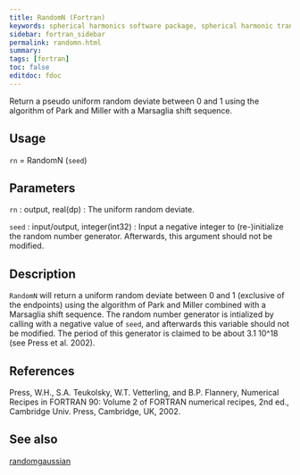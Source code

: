 ```yaml
---
title: RandomN (Fortran)
keywords: spherical harmonics software package, spherical harmonic transform, legendre functions, multitaper spectral analysis, fortran, Python, gravity, magnetic field
sidebar: fortran_sidebar
permalink: randomn.html
summary:
tags: [fortran]
toc: false
editdoc: fdoc
---
```


Return a pseudo uniform random deviate between 0 and 1 using the algorithm of Park and Miller with a Marsaglia shift sequence.

## Usage

`rn` = RandomN (`seed`)

## Parameters

`rn` : output, real(dp)
:   The uniform random deviate.

`seed` : input/output, integer(int32)
:   Input a negative integer to (re-)initialize the random number generator. Afterwards, this argument should not be modified.

## Description

`RandomN` will return a uniform random deviate between 0 and 1 (exclusive of the endpoints) using the algorithm of Park and Miller combined with a Marsaglia shift sequence. The random number generator is intialized by calling with a negative value of `seed`, and afterwards this variable should not be modified. The period of this generator is claimed to be about 3.1 10^18 (see Press et al. 2002).

## References

Press, W.H., S.A. Teukolsky, W.T. Vetterling, and B.P. Flannery, Numerical Recipes in FORTRAN 90: Volume 2 of FORTRAN numerical recipes, 2nd ed., Cambridge Univ. Press, Cambridge, UK, 2002.

## See also

[randomgaussian](randomgaussian.html)
